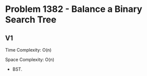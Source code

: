 # Problem 1382 - Balance a Binary Search Tree

## V1

Time Complexity: O(n)

Space Complexity: O(n)

- BST.
